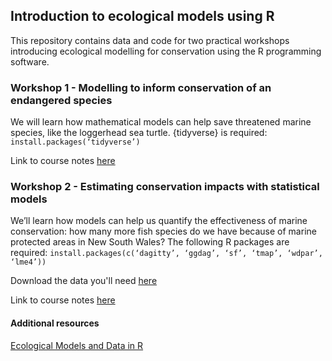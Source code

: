 ## Introduction to ecological models using R

This repository contains data and code for two practical workshops introducing ecological modelling for conservation using the R programming software.

### Workshop 1 - Modelling to inform conservation of an endangered species

We will learn how mathematical models can help save threatened marine species, like the loggerhead sea turtle. {tidyverse} is required:
`install.packages(‘tidyverse’)`

Link to course notes [here](https://cabuelow.quarto.pub/week-5---modelling-to-inform-conservation-of-an-endangered-species/)

### Workshop 2 - Estimating conservation impacts with statistical models

We’ll learn how models can help us quantify the effectiveness of marine conservation: how many more fish species do we have because of marine protected areas in New South Wales? The following R packages are required:
`install.packages(c(‘dagitty’, ‘ggdag’, ‘sf’, ‘tmap’, ‘wdpar’, ‘lme4’))`

Download the data you'll need [here](02_statistical-models/data.zip)

Link to course notes [here]()

#### Additional resources

[Ecological Models and Data in R](https://www.jstor.org/stable/j.ctvcm4g37)
